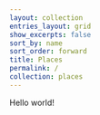 ```yaml
---
layout: collection
entries_layout: grid
show_excerpts: false
sort_by: name
sort_order: forward
title: Places
permalink: /
collection: places
---
```


Hello world!
